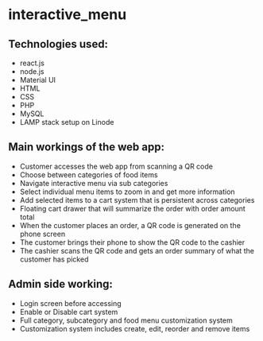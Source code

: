 # interactive_menu

## Technologies used:
- react.js
- node.js
- Material UI
- HTML
- CSS
- PHP
- MySQL
- LAMP stack setup on Linode

## Main workings of the web app:
- Customer accesses the web app from scanning a QR code
- Choose between categories of food items
- Navigate interactive menu via sub categories
- Select individual menu items to zoom in and get more information
- Add selected items to a cart system that is persistent across categories
- Floating cart drawer that will summarize the order with order amount total
- When the customer places an order, a QR code is generated on the phone screen
- The customer brings their phone to show the QR code to the cashier
- The cashier scans the QR code and gets an order summary of what the customer has picked

## Admin side working:
- Login screen before accessing
- Enable or Disable cart system
- Full category, subcategory and food menu customization system
- Customization system includes create, edit, reorder and remove items
